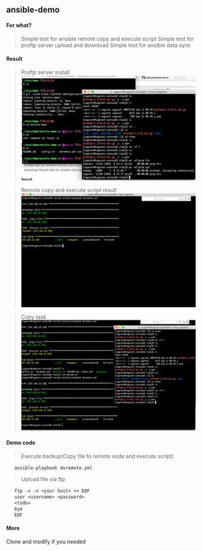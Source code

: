 
## ansible-demo
#### For what?
> Simple test for ansible remote copy and execute script
> Simple test for proftp server upload and download
> Simple test for ansible data sync

#### Result
> Proftp server install
![proftp install and start](/proftp.png)

> Remote copy and execute script result
![Remote copy and execute script](/ansible-task.png)

> Copy task
![copy the remote file](copy.png)
#### Demo code
> Execute backup(Copy file to remote node and execute script)
```shell
   ansible-playbook doremote.yml
```

> Upload file via ftp
```shell
   ftp -v -n <your host> << EOF
   user <username> <password>
   <todo>
   bye
   EOF
```

#### More
Clone and modify if you needed

